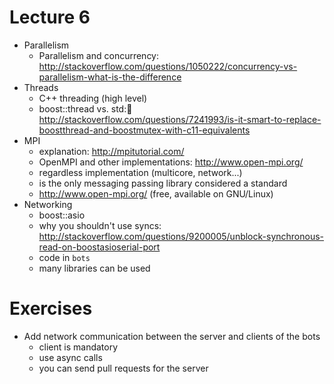 # Lecture 6

- Parallelism
    - Parallelism and concurrency: 
      http://stackoverflow.com/questions/1050222/concurrency-vs-parallelism-what-is-the-difference
- Threads
    - C++ threading (high level)
    - boost::thread vs. std::thread: http://stackoverflow.com/questions/7241993/is-it-smart-to-replace-boostthread-and-boostmutex-with-c11-equivalents
- MPI
    - explanation: http://mpitutorial.com/
    - OpenMPI and other implementations: http://www.open-mpi.org/
    - regardless implementation (multicore, network...)
    - is the only messaging passing library considered a standard
    - http://www.open-mpi.org/ (free, available on GNU/Linux)
- Networking
    - boost::asio
    - why you shouldn't use syncs: http://stackoverflow.com/questions/9200005/unblock-synchronous-read-on-boostasioserial-port
    - code in `bots`
    - many libraries can be used


# Exercises

- Add network communication between the server and clients of the bots
    - client is mandatory
    - use async calls
    - you can send pull requests for the server

